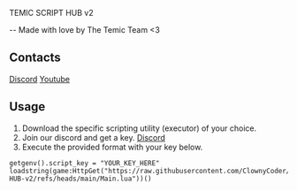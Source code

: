 TEMIC SCRIPT HUB v2

-- Made with love by The Temic Team <3

## Contacts
[Discord](https://discord.gg/temic)
[Youtube](https://www.youtube.com/@TEAMTEMIC)

## Usage
1. Download the specific scripting utility (executor) of your choice.
2. Join our discord and get a key. [Discord](https://discord.gg/temic)
3. Execute the provided format with your key below.
```luau
getgenv().script_key = "YOUR_KEY_HERE"
loadstring(game:HttpGet("https://raw.githubusercontent.com/ClownyCoder/TEMIC-HUB-v2/refs/heads/main/Main.lua"))()
```
